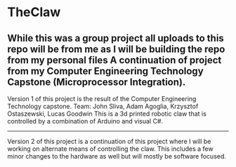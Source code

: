 # TheClaw
**While this was a group project all uploads to this repo will be from me as I will be building the repo from my personal files**
A continuation of  project from my Computer Engineering Technology Capstone (Microprocessor Integration). 
-----------------------------------------------------------------------------------------------------------------------------------
Version 1 of this project is the result of the Computer Engineering Technology capstone. 
Team: John Sliva, Adam Agoglia, Krzysztof Ostaszewski, Lucas Goodwin
This is a 3d printed robotic claw that is controlled by a combination of Arduino and visual C#.


-----------------------------------------------------------------------------------------------------------------------------------
Version 2 of this project is a continuation of this project where I will be working on alternate means of controlling the claw. 
This includes a few minor changes to the hardware as well but will mostly be software focused.


